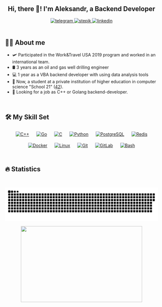 
<h2 align="center">Hi, there 👋! I'm Aleksandr, a Backend Developer </h2>

<div align="center">
  <a href="https://t.me/a_s_zabolotnyi" target="_blank">
    <img src=https://img.shields.io/badge/Telegram-blue?&style=for-the-badge&logo=telegram&logoColor=white alt=telegram style="margin-bottom: 5px;" />
  </a>
  
  <a href="https://stepik.org/users/473170651/profile" target="_blank">
    <img src=https://img.shields.io/badge/stepik-black.svg?&style=for-the-badge&logo=stepik&logoColor=white alt=stepik style="margin-bottom: 5px;" />
  </a>  
  
  <!--
  <a href="https://github.com/Manifoldz" target="_blank">
    <img src=https://img.shields.io/badge/github-%2324292e.svg?&style=for-the-badge&logo=github&logoColor=white alt=github style="margin-bottom: 5px;" />
  </a>
  -->
  
  <a href="https://linkedin.com/in/александр-заболотный-a3418120a?trk=contact-info" target="_blank">
    <img src=https://img.shields.io/badge/linkedin-%231E77B5.svg?&style=for-the-badge&logo=linkedin&logoColor=white alt=linkedin style="margin-bottom: 5px;" />
  </a>  
</div>

<br/>  


## 👨‍💻 About me  
- 🛩️ Participated in the Work&Travel USA 2019 program and worked in an international team.
- 🛢️ 3 years as an oil and gas well drilling engineer
- 💻 1 year as a VBA backend developer with using data analysis tools
- 🔭 Now, a student at a private institution of higher education in computer science "School 21" ([42](https://en.wikipedia.org/wiki/42_(school) "Link to wikipedia")).
- 🔎 Looking for a job as C++ or Golang backend-developer.  


<br/>  


## 🛠 My Skill Set  

<div align="center">  
<a href="https://www.cplusplus.com/" target="_blank"><img style="margin: 10px" src="https://profilinator.rishav.dev/skills-assets/cplusplus-original.svg" alt="C++" height="50" /></a>  
<a href="https://go.dev/" target="_blank"><img style="margin: 10px" src="https://profilinator.rishav.dev/skills-assets/go-original.svg" alt="Go" height="50" /></a>  
<a href="https://www.cprogramming.com/" target="_blank"><img style="margin: 10px" src="https://profilinator.rishav.dev/skills-assets/c-original.svg" alt="C" height="50" /></a>  
<a href="https://www.python.org/" target="_blank"><img style="margin: 10px" src="https://profilinator.rishav.dev/skills-assets/python-original.svg" alt="Python" height="50" /></a>  
<a href="https://www.postgresql.org/" target="_blank"><img style="margin: 10px" src="https://profilinator.rishav.dev/skills-assets/postgresql-original-wordmark.svg" alt="PostgreSQL" height="50" /></a>  
<a href="https://redis.io/" target="_blank"><img style="margin: 10px" src="https://profilinator.rishav.dev/skills-assets/redis-original-wordmark.svg" alt="Redis" height="50" /></a>  
<a href="https://www.docker.com/" target="_blank"><img style="margin: 10px" src="https://profilinator.rishav.dev/skills-assets/docker-original-wordmark.svg" alt="Docker" height="50" /></a>  
<a href="https://www.linux.org/" target="_blank"><img style="margin: 10px" src="https://profilinator.rishav.dev/skills-assets/linux-original.svg" alt="Linux" height="50" /></a>  
<a href="https://github.com/" target="_blank"><img style="margin: 10px" src="https://profilinator.rishav.dev/skills-assets/git-scm-icon.svg" alt="Git" height="50" /></a>  
<a href="https://about.gitlab.com/" target="_blank"><img style="margin: 10px" src="https://profilinator.rishav.dev/skills-assets/gitlab.svg" alt="GitLab" height="50" /></a>  
<a href="https://www.gnu.org/software/bash/" target="_blank"><img style="margin: 10px" src="https://profilinator.rishav.dev/skills-assets/gnu_bash-icon.svg" alt="Bash" height="50" /></a>  
</div>

<br/> 

## 🔥 Statistics 

<br/>

<p align="center">
 <img width="600" src="github-snake.svg" alt="snake"/>
</p>

<a href="https://leetcode.com/Manifoldz/">
  <p align="center">
    <img width="400" height="250" src="https://leetcard.jacoblin.cool/Manifoldz?ext=heatmap">
  </p>
</a>


<br/>  

